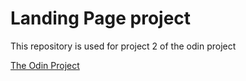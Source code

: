 # Landing Page project
This repository is used for project 2 of the odin project

[The Odin Project](https://www.theodinproject.com)